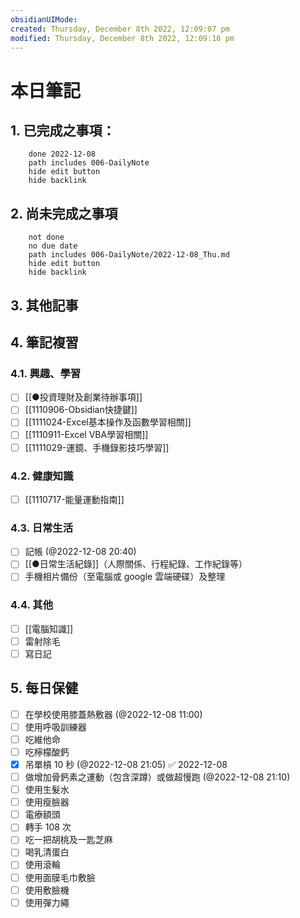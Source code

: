 ```yaml
---
obsidianUIMode: 
created: Thursday, December 8th 2022, 12:09:07 pm
modified: Thursday, December 8th 2022, 12:09:18 pm
---
```

# 本日筆記



## 1. 已完成之事項：
```tasks
	done 2022-12-08
	path includes 006-DailyNote
	hide edit button 
	hide backlink
```

## 2. 尚未完成之事項
```tasks
	not done
	no due date
	path includes 006-DailyNote/2022-12-08_Thu.md
	hide edit button 
	hide backlink
```

## 3. 其他記事

## 4. 筆記複習
### 4.1. 興趣、學習
- [ ] [[●投資理財及創業待辦事項]]
- [ ] [[1110906-Obsidian快捷鍵]]
- [ ] [[1111024-Excel基本操作及函數學習相關]]
- [ ] [[1110911-Excel VBA學習相關]]
- [ ] [[1111029-運鏡、手機錄影技巧學習]]

### 4.2. 健康知識
- [ ] [[1110717-能量運動指南]]

### 4.3. 日常生活
- [ ] 記帳 (@2022-12-08 20:40)
- [ ] [[●日常生活紀錄]]（人際關係、行程紀錄、工作紀錄等）
- [ ] 手機相片備份（至電腦或 google 雲端硬碟）及整理

### 4.4. 其他
- [ ] [[電腦知識]]
- [ ] 雷射除毛
- [ ] 寫日記

## 5. 每日保健
- [ ] 在學校使用膝蓋熱敷器 (@2022-12-08 11:00)
- [ ] 使用呼吸訓練器
- [ ] 吃維他命
- [ ] 吃檸檬酸鈣
- [x] 吊單槓 10 秒 (@2022-12-08 21:05) ✅ 2022-12-08
- [ ] 做增加骨鈣素之運動（包含深蹲）或做超慢跑 (@2022-12-08 21:10)
- [ ] 使用生髮水
- [ ] 使用瘦臉器
- [ ] 電療額頭
- [ ] 轉手 108 次
- [ ] 吃一把胡桃及一匙芝麻
- [ ] 喝乳清蛋白
- [ ] 使用滾輪
- [ ] 使用面膜毛巾敷臉
- [ ] 使用敷臉機
- [ ] 使用彈力繩
